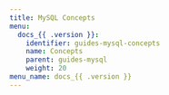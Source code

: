 ```yaml
---
title: MySQL Concepts
menu:
  docs_{{ .version }}:
    identifier: guides-mysql-concepts
    name: Concepts
    parent: guides-mysql
    weight: 20
menu_name: docs_{{ .version }}
---
```


